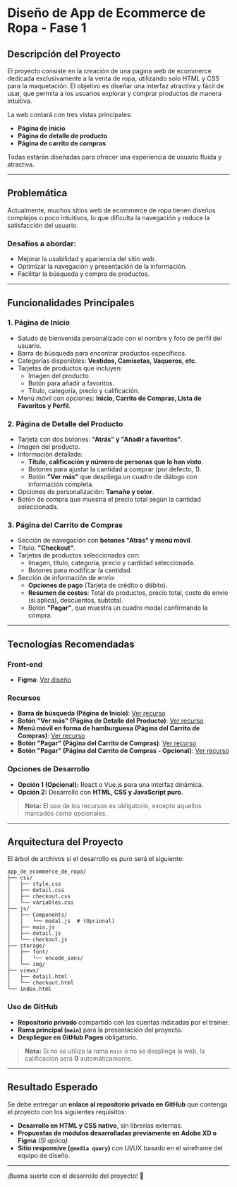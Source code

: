 # Diseño de App de Ecommerce de Ropa - Fase 1

## Descripción del Proyecto

El proyecto consiste en la creación de una página web de ecommerce dedicada exclusivamente a la venta de ropa, utilizando solo HTML y CSS para la maquetación. El objetivo es diseñar una interfaz atractiva y fácil de usar, que permita a los usuarios explorar y comprar productos de manera intuitiva. 

La web contará con tres vistas principales:
- **Página de inicio**
- **Página de detalle de producto**
- **Página de carrito de compras**

Todas estarán diseñadas para ofrecer una experiencia de usuario fluida y atractiva.

---

## Problemática

Actualmente, muchos sitios web de ecommerce de ropa tienen diseños complejos o poco intuitivos, lo que dificulta la navegación y reduce la satisfacción del usuario. 

### Desafíos a abordar:
- Mejorar la usabilidad y apariencia del sitio web.
- Optimizar la navegación y presentación de la información.
- Facilitar la búsqueda y compra de productos.

---

## Funcionalidades Principales

### 1. Página de Inicio
- Saludo de bienvenida personalizado con el nombre y foto de perfil del usuario.
- Barra de búsqueda para encontrar productos específicos.
- Categorías disponibles: **Vestidos, Camisetas, Vaqueros, etc.**
- Tarjetas de productos que incluyen:
  - Imagen del producto.
  - Botón para añadir a favoritos.
  - Título, categoría, precio y calificación.
- Menú móvil con opciones: **Inicio, Carrito de Compras, Lista de Favoritos y Perfil**.

### 2. Página de Detalle del Producto
- Tarjeta con dos botones: **"Atrás" y "Añadir a favoritos"**.
- Imagen del producto.
- Información detallada:
  - **Título, calificación y número de personas que lo han visto**.
  - Botones para ajustar la cantidad a comprar (por defecto, 1).
  - Botón **"Ver más"** que despliega un cuadro de diálogo con información completa.
- Opciones de personalización: **Tamaño y color**.
- Botón de compra que muestra el precio total según la cantidad seleccionada.

### 3. Página del Carrito de Compras
- Sección de navegación con **botones "Atrás" y menú móvil**.
- Título: **"Checkout"**.
- Tarjetas de productos seleccionados con:
  - Imagen, título, categoría, precio y cantidad seleccionada.
  - Botones para modificar la cantidad.
- Sección de información de envío:
  - **Opciones de pago** (Tarjeta de crédito o débito).
  - **Resumen de costos**: Total de productos, precio total, costo de envío (si aplica), descuentos, subtotal.
  - Botón **"Pagar"**, que muestra un cuadro modal confirmando la compra.

---

## Tecnologías Recomendadas

### Front-end
- **Figma**: [Ver diseño](https://www.figma.com/community/file/1169625825293818878/mobile-ecommerce-clothing-store-app-desig)

### Recursos
- **Barra de búsqueda (Página de Inicio)**: [Ver recurso](https://www.facebook.com/story.php?story_fbid=122161474094048970&id=61551469102959&mibextid=WC7FNe&rdid=ARxpghKfxeRvWZ3p)
- **Botón "Ver más" (Página de Detalle del Producto)**: [Ver recurso](https://codepen.io/ckozalla/pen/LYLaVZW)
- **Menú móvil en forma de hamburguesa (Página del Carrito de Compras)**: [Ver recurso](https://codepen.io/sanketbodke/pen/LYyzzYb)
- **Botón "Pagar" (Página del Carrito de Compras)**: [Ver recurso](https://codepen.io/ckozalla/pen/LYLaVZW)
- **Botón "Pagar" (Página del Carrito de Compras - Opcional)**: [Ver recurso](https://sweetalert2.github.io/#examples)

### Opciones de Desarrollo
- **Opción 1 (Opcional):** React o Vue.js para una interfaz dinámica.
- **Opción 2:** Desarrollo con **HTML, CSS y JavaScript puro**.

> **Nota:** El uso de los recursos es obligatorio, excepto aquellos marcados como opcionales.

---

## Arquitectura del Proyecto

El árbol de archivos si el desarrollo es puro será el siguiente:

```
app_de_ecommerce_de_ropa/
├── css/
│   ├── style.css
│   ├── detail.css
│   ├── checkout.css
│   └── variables.css
├── js/
│   ├── Components/
│   │   └── modal.js  # (Opcional)
│   ├── main.js
│   ├── detail.js
│   └── checkout.js
├── storage/
│   ├── font/
│   │   └── encode_sans/
│   └── img/
├── views/
│   ├── detail.html
│   └── checkout.html
└── index.html
```

### Uso de GitHub
- **Repositorio privado** compartido con las cuentas indicadas por el trainer.
- **Rama principal (`main`)** para la presentación del proyecto.
- **Despliegue en GitHub Pages** obligatorio.

> **Nota:** Si no se utiliza la rama `main` o no se despliega la web, la calificación será **0** automáticamente.

---

## Resultado Esperado

Se debe entregar un **enlace al repositorio privado en GitHub** que contenga el proyecto con los siguientes requisitos:

- **Desarrollo en HTML y CSS nativo**, sin librerías externas.
- **Propuestas de módulos desarrolladas previamente en Adobe XD o Figma** *(Si aplica).* 
- **Sitio responsive (`@media query`)** con UI/UX basado en el wireframe del equipo de diseño.

---

¡Buena suerte con el desarrollo del proyecto! 🚀
